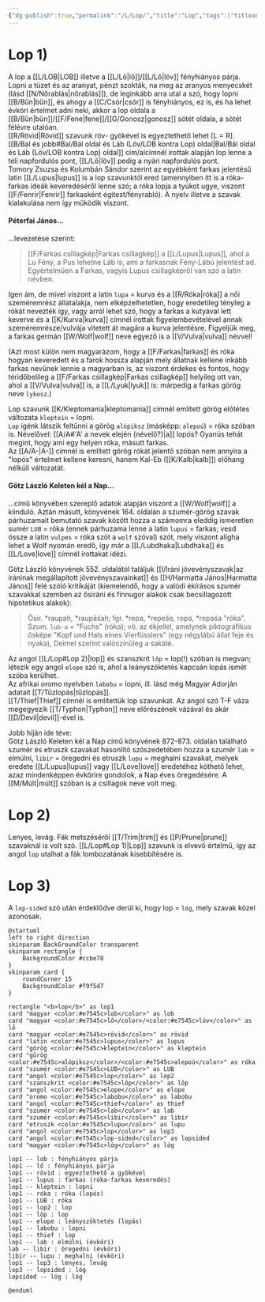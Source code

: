 ```yaml
---
{"dg-publish":true,"permalink":"/L/Lop/","title":"Lop","tags":["titleandheadingonedontmatch","multipleentries","stitched"],"created":"2024-11-23T05:21","updated":"2024-11-23T05:21"}
---
```



# Lop 1)

A lop a [[L/LOB\|LOB]] illetve a [[L/Lő\|lő]]/[[L/Lő\|löv]] fényhiányos párja. Lopni a tüzet és az aranyat, pénzt szokták, na meg az aranyos menyecskét (lásd [[N/Nőrablás\|nőrablás]]), de leginkább arra utal a szó, hogy lopni [[B/Bűn\|bűn]], és ahogy a [[C/Csór\|csór]] is fényhiányos, ez is, és ha lehet évköri értelmet adni neki, akkor a lop oldala a [[B/Bűn\|bűn]]/[[F/Fene\|fene]]/[[G/Gonosz\|gonosz]] sötét oldala, a sötét félévre utalóan.  
[[R/Rövid\|Rövid]] szavunk röv- gyökével is egyeztethető lehet \[L = R\].  
[[B/Bal és jobb#Bal/Bál oldal és Láb (Löv/LOB kontra Lop) oldal\|Bal/Bál oldal és Láb (Löv/LOB kontra Lop) oldal]] cím/alcímnél írottak alapján lop lenne a téli napfordulós pont, [[L/Lő\|löv]] pedig a nyári napfordulós pont.  
Tomory Zsuzsa és Kolumbán Sándor szerint az egyébként farkas jelentésű latin [[L/Lupus\|lupus]] is a lop szavunktól ered (amennyiben itt is a róka-farkas ideák keveredéséről lenne szó; a róka lopja a tyúkot ugye, viszont [[F/Fenrir\|Fenrir]] farkasként égitest/fényrabló). A nyelv illetve a szavak kialakulása nem így működik viszont.  

#### Péterfai János...

...levezetése szerint:  
> [[F/Farkas csillagkép\|Farkas csillagkép]] a [[L/Lupus\|Lupus]], ahol a Lu Fény, a Pus lehetne Láb is, ami a farkasnak Fény-Lábú jelentést ad. Egyértelműen a Farkas, vagyis Lupus csillagképről van szó a latin névben.  

Igen ám, de mivel viszont a latin `lupa` = kurva és a [[R/Róka\|róka]] a női szeméremrész állatalakja, nem elképzelhetetlen, hogy eredetileg tényleg a rókát nevezték így, vagy arról lehet szó, hogy a farkas a kutyával lett keverve és a [[K/Kurva\|kurva]] címnél írottak figyelembevételével annak szeméremrésze/vulvája vitetett át magára a kurva jelentésre. Figyeljük meg, a farkas germán [[W/Wolf\|wolf]] neve egyező is a [[V/Vulva\|vulva]] névvel!  

(Azt most külön nem magyarázom, hogy a [[F/Farkas\|farkas]] és róka hogyan keveredett és a farok hossza alapján mely állatnak kellene inkább farkas nevűnek lennie a magyarban is, az viszont érdekes és fontos, hogy téridőbelileg a [[F/Farkas csillagkép\|Farkas csillagkép]] helyileg ott van, ahol a [[V/Vulva\|vulva]] is, a [[L/Lyuk\|lyuk]] is: márpedig a farkas görög neve `lykosz`.)  

Lop szavunk [[K/Kleptomania\|kleptomania]] címnél említett görög előtétes változata `kleptein` = lopni.  
`Lop` igénk látszik feltűnni a görög `alópiksz` (másképp: `alepoú`) = róka szóban is. Névelővel: [[A/A#'A' a nevek elején (névelő?)\|a]] lopós? Gyanús tehát megint, hogy ami egy helyen róka, másutt farkas.  
Az [[A/A-\|A-]] címnél is említett görög rókát jelentő szóban nem annyira a "lopós" értelmet kellene keresni, hanem Kal-Eb ([[K/Kalb\|kalb]]) előhang nélküli változatát.  

#### Götz László Keleten kél a Nap...

...című könyvében szereplő adatok alapján viszont a [[W/Wolf\|wolf]] a kiinduló. Aztán másutt, könyvének 164. oldalán a szumér-görög szavak párhuzamait bemutató szavak között hozza a számomra eleddig ismeretlen sumér `LUB` = róka (ennek párhuzama lenne a latin `lupus` = farkas; vesd össze a latin `vulpes` = róka szót a `wolf` szóval) szót, mely viszont aligha lehet a Wolf nyomán eredő, így már a [[L/Lubdhaka\|Lubdhaka]] és [[L/Love\|love]] címnél írottakat idézi.  

Götz László könyvének 552. oldalától találjuk [[I/Iráni jövevényszavak\|az iráninak megállapított jövevényszavainkat]] és [[H/Harmatta János\|Harmatta János]] felé szóló kritikáját (kiemelendő, hogy a valódi ékírásos szumér szavakkal szemben az ősiráni és finnugor alakok csak becsillagozott hipotetikus alakok):  
> Ősir. \*raupaḥ, \*raupāśaḥ; fgr. \*repa, \*repeśe, ropa, \*ropaśa "róka".  
> Szum. `lub-a` = "Fuchs" (róka); vö. az ékjellel, amelynek piktográfikus ősképe "Kopf und Hals eines Vierfüsslers" (egy négylábú állat feje és nyaka), Deimel szerint valószínűleg a sakálé.  

Az angol [[L/Lop#Lop 2)\|lop]] és szanszkrit `lôp` = lop(!) szóban is megvan; létezik egy angol `elope` szó is, ahol a leányszöktetés kapcsán lopás ismét szóba kerülhet.  
Az afrikai oromo nyelvben `labobu` = lopni, ill. lásd még Magyar Adorján adatait [[T/Tűzlopás\|tűzlopás]].  
[[T/Thief\|Thief]] címnél is említettük lop szavunkat. Az angol szó T-F váza megegyezik [[T/Typhon\|Typhon]] neve előrészének vázával és akár [[D/Devil\|devil]]-ével is.  

Jobb híján ide téve:  
Götz László Keleten kél a Nap című könyvének 872-873. oldalán található szumér és etruszk szavakat hasonlító szószedetében hozza a szumér `lab` = elmúlni, `libir` = öregedni és etruszk `lupu` = meghalni szavakat, melyek eredete [[L/Lupus\|lupus]] vagy [[L/Love\|love]] eredetéhez köthető lehet, azaz mindenképpen évkörire gondolok, a Nap éves öregedésére. A [[M/Múlt\|múlt]] szóban is a csillagok neve volt meg.  



# Lop 2)

Lenyes, levág. Fák metszéséről [[T/Trim\|trim]] és [[P/Prune\|prune]] szavaknál is volt szó. [[L/Lop#Lop 1)\|Lop]] szavunk is elvevő értelmű, így az angol `lop` utalhat a fák lombozatának kisebbítésére is.  

# Lop 3)

A `lop-sided` szó után érdeklődve derül ki, hogy lop = `lóg`, mely szavak közel azonosak.  

```plantuml-svg
@startuml
left to right direction
skinparam BackGroundColor transparent
skinparam rectangle {
    BackgroundColor #ccbe78
}
skinparam card {
    roundCorner 15
    BackgroundColor #f9f5d7
}

rectangle "<b>lop</b>" as lop1
card "magyar <color:#e7545c>lob</color>" as lob
card "magyar <color:#e7545c>lő</color>/<color:#e7545c>löv</color>" as lő
card "magyar <color:#e7545c>rövid</color>" as rövid
card "latin <color:#e7545c>lupus</color>" as lupus
card "görög <color:#e7545c>kleptein</color>" as kleptein
card "görög <color:#e7545c>alópiksz</color>/<color:#e7545c>alepoú</color>" as róka
card "szumér <color:#e7545c>LUB</color>" as LUB
card "angol <color:#e7545c>lop</color>" as lop2
card "szanszkrit <color:#e7545c>lôp</color>" as lôp
card "angol <color:#e7545c>elope</color>" as elope
card "oromo <color:#e7545c>labobu</color>" as labobu
card "angol <color:#e7545c>thief</color>" as thief
card "szumér <color:#e7545c>lab</color>" as lab
card "szumér <color:#e7545c>libir</color>" as libir
card "etruszk <color:#e7545c>lupu</color>" as lupu
card "angol <color:#e7545c>lop</color>" as lop3
card "angol <color:#e7545c>lop-sided</color>" as lopsided
card "magyar <color:#e7545c>lóg</color>" as lóg

lop1 -- lob : fényhiányos párja
lop1 -- lő : fényhiányos párja
lop1 -- rövid : egyeztethető a gyökével
lop1 -- lupus : farkas (róka-farkas keveredés)
lop1 -- kleptein : lopni
lop1 -- róka : róka (lopós)
lop1 -- LUB : róka
lop1 -- lop2 : lop
lop1 -- lôp : lop
lop1 -- elope : leányszöktetés (lopás)
lop1 -- labobu : lopni
lop1 -- thief : lop
lop1 -- lab : elmúlni (évköri)
lab -- libir : öregedni (évköri)
libir -- lupu : meghalni (évköri)
lop1 -- lop3 : lenyes, levág
lop3 -- lopsided : lóg
lopsided -- lóg : lóg

@enduml
```
